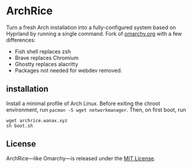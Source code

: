 # ArchRice

Turn a fresh Arch installation into a fully-configured system based on Hyprland by running a single command. Fork of [omarchy.org](https://omarchy.org) with a few differences:

- Fish shell replaces zsh
- Brave replaces Chromium
- Ghostty replaces alacritty
- Packages not needed for webdev removed.

## installation

Install a minimal profile of Arch Linux. Before exiting the chroot environment, run `pacman -S wget networkmanager`. Then, on first boot, run 
```
wget archrice.wanax.xyz
sh boot.sh
```


## License

ArchRice—like Omarchy—is released under the [MIT License](https://opensource.org/licenses/MIT).

